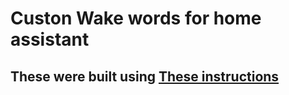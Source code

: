 # Custon Wake words for home assistant

## These were built using [These instructions]([url](https://www.home-assistant.io/voice_control/create_wake_word/))
